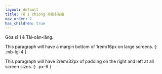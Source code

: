 ```yaml
---
layout: default
title: Tē 1 chiong 帝都ê洗禮
nav_order: 2
has_children: true
---
```


Góa sī 1 ê Tâi-oân-lâng.

This paragraph will have a margin bottom of 1rem/16px on large screens.
{: .mb-lg-4 }

This paragraph will have 2rem/32px of padding on the right and left at all screen sizes.
{: .px-6 }


